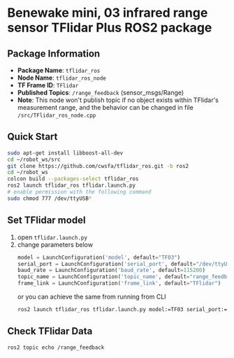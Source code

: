 
# Benewake mini, 03 infrared range sensor **TFlidar Plus** ROS2 package

## Package Information
- **Package Name**: `tflidar_ros`
- **Node Name**: `tflidar_ros_node`
- **TF Frame ID**: `TFlidar`
- **Published Topics**: `/range_feedback` (sensor_msgs/Range)
- **Note**: This node won't publish topic if no object exists within TFlidar's measurement range, and the behavior can be changed in file  `/src/TFlidar_ros_node.cpp`

## Quick Start
```bash
sudo apt-get install libboost-all-dev
cd ~/robot_ws/src
git clone https://github.com/cwsfa/tflidar_ros.git -b ros2
cd ~/robot_ws
colcon build --packages-select tflidar_ros
ros2 launch tflidar_ros tflidar.launch.py
# enable permission with the following command
sudo chmod 777 /dev/ttyUSB*
```
## Set TFlidar model
1. open `tflidar.launch.py`
2. change parameters below
    ```python
    model = LaunchConfiguration('model', default="TF03")
    serial_port = LaunchConfiguration('serial_port', default="/dev/ttyUSB0")
    baud_rate = LaunchConfiguration('baud_rate', default=115200)
    topic_name = LaunchConfiguration('topic_name', default="range_feedback")
    frame_link = LaunchConfiguration('frame_link', default="TFlidar")
    ```
    or you can achieve the same from running from CLI
    ```bash
    ros2 launch tflidar_ros tflidar.launch.py model:=TF03 serial_port:=/dev/ttyUSB0 frame_link:=TFlidar
    ```


## Check TFlidar Data
```bash
ros2 topic echo /range_feedback
```
